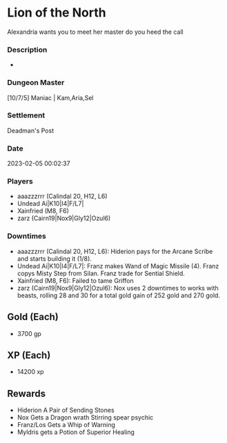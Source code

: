 # Lion of the North
Alexandria wants you to meet her master do you heed the call
### Description
-
### Dungeon Master
[10/7/5] Maniac | Kam,Aria,Sel
### Settlement
Deadman's Post
### Date
2023-02-05 00:02:37
### Players
* aaazzzrrr (Calindal 20, H12, L6)
* Undead Ai|K10|I4|F/L7|
* Xainfried (M8, F6)
* zarz (Cairn19|Nox9|Gly12|Ozul6)
### Downtimes
* aaazzzrrr (Calindal 20, H12, L6): Hiderion pays for the Arcane Scribe and starts building it (1/8).
* Undead Ai|K10|I4|F/L7|: Franz makes Wand of Magic Missile (4). Franz copys Misty Step from Silan. Franz trade for Sential Shield.
* Xainfried (M8, F6): Failed to tame Griffon
* zarz (Cairn19|Nox9|Gly12|Ozul6): Nox uses 2 downtimes to works with beasts, rolling 28 and 30 for a total gold gain of 252 gold and 270 gold.
## Gold (Each)
* 3700 gp
## XP (Each)
* 14200 xp
## Rewards
* Hiderion A Pair of Sending Stones
* Nox Gets a Dragon wrath Stirring spear psychic 
* Franz/Los Gets a Whip of Warning 
* Myldris gets a Potion of Superior Healing